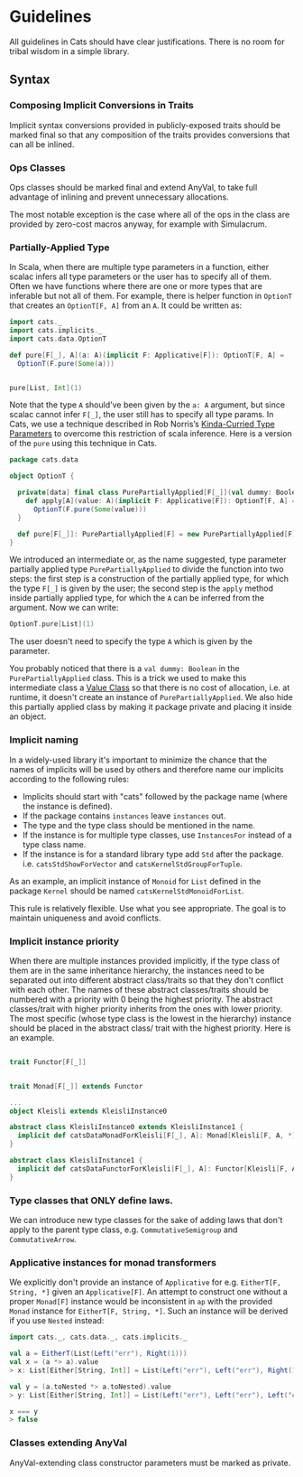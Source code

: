 # Guidelines

All guidelines in Сats should have clear justifications. There is no room for tribal wisdom in a simple library.

## Syntax

### Composing Implicit Conversions in Traits

Implicit syntax conversions provided in publicly-exposed traits should be marked final
so that any composition of the traits provides conversions that can all be inlined.

### Ops Classes

Ops classes should be marked final and extend AnyVal, to take full advantage of inlining and prevent unnecessary allocations.

The most notable exception is the case where all of the ops in the class are provided by zero-cost macros anyway,
for example with Simulacrum.

### Partially-Applied Type

In Scala, when there are multiple type parameters in a function, either scalac infers all type parameters or the user has to
specify all of them. Often we have functions where there are one or more types that are inferable but not all of them. For example, there is helper function in `OptionT` that creates an `OptionT[F, A]` from an `A`. It could be written as:

```scala mdoc:silent
import cats._
import cats.implicits._
import cats.data.OptionT
```
```scala mdoc
def pure[F[_], A](a: A)(implicit F: Applicative[F]): OptionT[F, A] =
  OptionT(F.pure(Some(a)))


pure[List, Int](1)
```

Note that the type `A` should've been given by the `a: A` argument, but since scalac cannot infer `F[_]`, the user still has to specify all type params.
In Сats, we use a technique described in
 Rob Norris’s [Kinda-Curried Type Parameters](https://tpolecat.github.io/2015/07/30/infer.html) to overcome this restriction of scala inference. Here is a version of the `pure` using this technique in Сats.

```scala
package cats.data

object OptionT {

  private[data] final class PurePartiallyApplied[F[_]](val dummy: Boolean = true ) extends AnyVal {
    def apply[A](value: A)(implicit F: Applicative[F]): OptionT[F, A] =
      OptionT(F.pure(Some(value)))
  }

  def pure[F[_]]: PurePartiallyApplied[F] = new PurePartiallyApplied[F]
}
```

We introduced an intermediate or, as the name suggested, type parameter partially applied type `PurePartiallyApplied` to divide the function into two steps: the first step is a construction of the partially applied type, for which the type `F[_]` is given by the user; the second step is the `apply` method inside partially applied type, for which the `A` can be inferred from the argument. Now we can write:
```scala mdoc
OptionT.pure[List](1)
```

The user doesn't need to specify the type `A` which is given by the parameter.

You probably noticed that there is a `val dummy: Boolean` in the `PurePartiallyApplied` class. This is a trick we used
to make this intermediate class a [Value Class](http://docs.scala-lang.org/overviews/core/value-classes.html) so that there is no cost of allocation, i.e. at runtime, it doesn't create an instance of `PurePartiallyApplied`. We also hide this partially applied class by making it package private and placing it inside an object.

### Implicit naming

In a widely-used library it's important to minimize the chance that the names of implicits will be used by others and
therefore name our implicits according to the following rules:

- Implicits should start with "cats" followed by the package name (where the instance is defined).
- If the package contains `instances` leave `instances` out.
- The type and the type class should be mentioned in the name.
- If the instance is for multiple type classes, use `InstancesFor` instead of a type class name.
- If the instance is for a standard library type add `Std` after the package. i.e. `catsStdShowForVector` and `catsKernelStdGroupForTuple`.

As an example, an implicit instance of `Monoid` for `List` defined in the package `Kernel` should be named `catsKernelStdMonoidForList`.

This rule is relatively flexible. Use what you see appropriate. The goal is to maintain uniqueness and avoid conflicts.



### Implicit instance priority

When there are multiple instances provided implicitly, if the type class of them are in the same inheritance hierarchy,
the instances need to be separated out into different abstract class/traits so that they don't conflict with each other. The names of these abstract classes/traits should be numbered with a priority with 0 being the highest priority. The abstract classes/trait
with higher priority inherits from the ones with lower priority. The most specific (whose type class is the lowest in the hierarchy) instance should be placed in the abstract class/ trait with the highest priority.  Here is an example.

```scala

trait Functor[F[_]]


trait Monad[F[_]] extends Functor

...
object Kleisli extends KleisliInstance0

abstract class KleisliInstance0 extends KleisliInstance1 {
  implicit def catsDataMonadForKleisli[F[_], A]: Monad[Kleisli[F, A, *]] = ...
}

abstract class KleisliInstance1 {
  implicit def catsDataFunctorForKleisli[F[_], A]: Functor[Kleisli[F, A, *]] = ...
}
```

### Type classes that ONLY define laws.

We can introduce new type classes for the sake of adding laws that don't apply to the parent type class, e.g. `CommutativeSemigroup` and
`CommutativeArrow`.

### Applicative instances for monad transformers</a>

We explicitly don't provide an instance of `Applicative` for e.g. `EitherT[F, String, *]` given an `Applicative[F]`.
An attempt to construct one without a proper `Monad[F]` instance would be inconsistent in `ap` with the provided `Monad` instance
for `EitherT[F, String, *]`. Such an instance will be derived if you use `Nested` instead:

```scala
import cats._, cats.data._, cats.implicits._

val a = EitherT(List(Left("err"), Right(1)))
val x = (a *> a).value
> x: List[Either[String, Int]] = List(Left("err"), Left("err"), Right(1))

val y = (a.toNested *> a.toNested).value
> y: List[Either[String, Int]] = List(Left("err"), Left("err"), Left("err"), Right(1))

x === y
> false
```

### Classes extending AnyVal

AnyVal-extending class constructor parameters must be marked as private.
